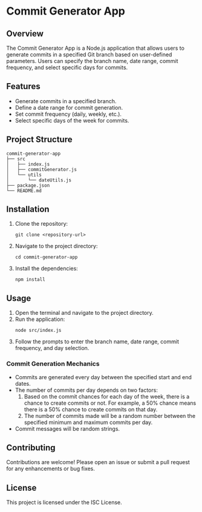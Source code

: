 # Commit Generator App

## Overview
The Commit Generator App is a Node.js application that allows users to generate commits in a specified Git branch based on user-defined parameters. Users can specify the branch name, date range, commit frequency, and select specific days for commits.

## Features
- Generate commits in a specified branch.
- Define a date range for commit generation.
- Set commit frequency (daily, weekly, etc.).
- Select specific days of the week for commits.

## Project Structure
```
commit-generator-app
├── src
│   ├── index.js
│   ├── commitGenerator.js
│   └── utils
│       └── dateUtils.js
├── package.json
└── README.md
```

## Installation
1. Clone the repository:
   ```
   git clone <repository-url>
   ```
2. Navigate to the project directory:
   ```
   cd commit-generator-app
   ```
3. Install the dependencies:
   ```
   npm install
   ```

## Usage
1. Open the terminal and navigate to the project directory.
2. Run the application:
   ```
   node src/index.js
   ```
3. Follow the prompts to enter the branch name, date range, commit frequency, and day selection.

### Commit Generation Mechanics
- Commits are generated every day between the specified start and end dates.
- The number of commits per day depends on two factors:
  1. Based on the commit chances for each day of the week, there is a chance to create commits or not. For example, a 50% chance means there is a 50% chance to create commits on that day.
  2. The number of commits made will be a random number between the specified minimum and maximum commits per day.
- Commit messages will be random strings.

## Contributing
Contributions are welcome! Please open an issue or submit a pull request for any enhancements or bug fixes.

## License
This project is licensed under the ISC License.